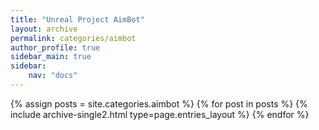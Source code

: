 ```yaml
---
title: "Unreal Project AimBot"
layout: archive
permalink: categories/aimbot
author_profile: true
sidebar_main: true
sidebar:
    nav: "docs"
---
```


{% assign posts = site.categories.aimbot %}
{% for post in posts %} {% include archive-single2.html type=page.entries_layout %} {% endfor %}